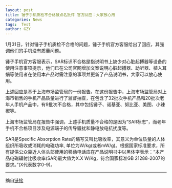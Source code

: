 ```yaml
---
layout: post
title: 锤子手机质检不合格被点名批评 官方回应：大家放心用
categories: News
tags:  Test
author: GZY
---
```


1月31日，针对锤子手机质检不合格的问题，锤子手机官方客服给出了回应，其强调他们的手机没有质量问题。

锤子手机官方客服表示，SAR标识不合格是指说明书上缺少对心脏起搏器等设备的使用注意事项提示，他们已在公司官网增加文案说明心脏起搏器、助听器、植入耳蜗等使用者在使用本产品时需注意的事项并更新了产品说明书，大家可以放心使用。

上述回应是基于上海市场监管局的一份报告。在这份报告中，上海市场监管局对上海市销售的手机产品质量进行了监督抽查，在包含了32批次手机产品和20批次老年人手机产品中，有9批次不合格，其中包括锤子、诺基亚、努比亚、美图、小辣椒等。

上海市场监管局在报告中强调，上述手机质量不合格的是因为“SAR标志”，而老年手机不合格项目涉及电源端子的传导骚扰和静电放电抗扰度等。

SAR是Specific Absorption Rate的缩写又叫比吸收率，其意义为单位质量的人体组织所吸收或消耗的电磁功率, 单位为W/kg(或者mW/g)。根据国家标准要求，所有提供公众靠近人体头部使用的移动电话应在产品说明书中以黑体字表示：“本产品电磁辐射比吸收率(SAR)最大值为X.X W/Kg，符合国家标准GB 21288-2007的要求。”(X代表数字0-9)。

*****

摘自[链接](http://new.qq.com/omn/20190131/20190131A0A7WT.html)
